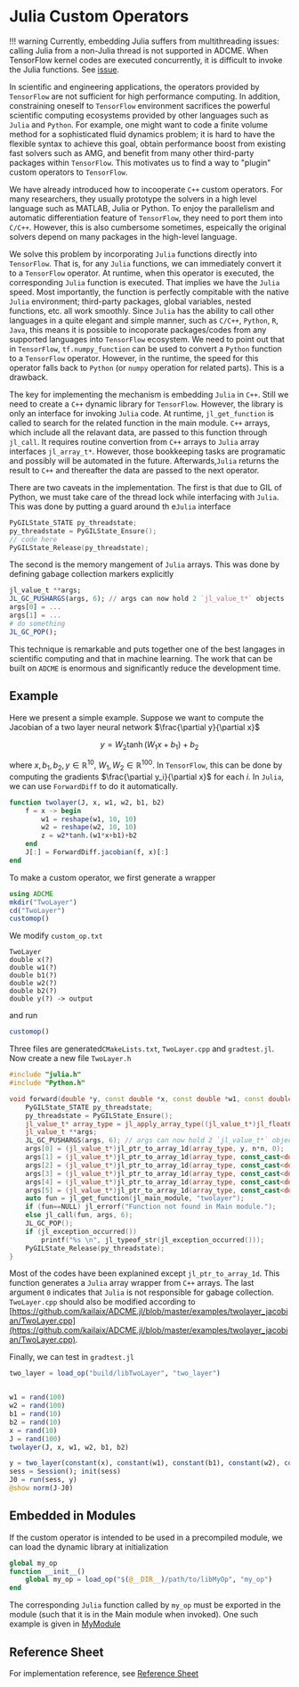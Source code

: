# Julia Custom Operators

!!! warning
    Currently, embedding Julia suffers from multithreading issues: calling Julia from a non-Julia thread is not supported in ADCME. When TensorFlow kernel codes are executed concurrently, it is difficult to invoke the Julia functions. See [issue](https://github.com/kailaix/ADCME.jl/issues/8).

In scientific and engineering applications, the operators provided by `TensorFlow` are not sufficient for high performance computing. In addition, constraining oneself to `TensorFlow` environment sacrifices the powerful scientific computing ecosystems provided by other languages such as `Julia` and `Python`. For example, one might want to code a finite volume method for a sophisticated fluid dynamics problem; it is hard to have the flexible syntax to achieve this goal, obtain performance boost from existing fast solvers such as AMG, and benefit from many other third-party packages within `TensorFlow`. This motivates us to find a way to "plugin" custom operators to `TensorFlow`.



We have already introduced how to incooperate `C++` custom operators.  For many researchers, they usually prototype the solvers in a high level language such as MATLAB, Julia or Python. To enjoy the parallelism and automatic differentiation feature of `TensorFlow`, they need to port them into `C/C++`. However, this is also cumbersome sometimes, espeically the original solvers depend on many packages in the high-level language. 



We solve this problem by incorporating `Julia` functions directly into `TensorFlow`. That is, for any `Julia` functions, we can immediately convert it to a `TensorFlow` operator. At runtime, when this operator is executed, the corresponding `Julia` function is executed. That implies we have the `Julia` speed. Most importantly, the function is perfectly compitable with the native `Julia` environment; third-party packages, global variables, nested functions, etc. all work smoothly. Since `Julia` has the ability to call other languages in a quite elegant and simple manner, such as `C/C++`, `Python`, `R`, `Java`, this means it is possible to incoporate packages/codes from any supported languages into `TensorFlow` ecosystem. We need to point out that in `TensorFlow`, `tf.numpy_function` can be used to convert a `Python` function to a `TensorFlow` operator. However, in the runtime, the speed for this operator falls back to `Python` (or `numpy` operation for related parts). This is a drawback. 



The key for implementing the mechanism is embedding `Julia` in `C++`. Still we need to create a `C++` dynamic library for `TensorFlow`. However, the library is only an interface for invoking `Julia` code. At runtime, `jl_get_function` is called to search for the related function in the main module. `C++` arrays, which include all the relavant data, are passed to this function through `jl_call`. It requires routine convertion from `C++` arrays to `Julia` array interfaces `jl_array_t*`. However, those bookkeeping tasks are programatic and possibly will be automated in the future. Afterwards,`Julia` returns the result to `C++` and thereafter the data are passed to the next operator. 



There are two caveats in the implementation. The first is that due to GIL of Python, we must take care of the thread lock while interfacing with `Julia`. This was done by putting a guard around th e`Julia` interface

```c
PyGILState_STATE py_threadstate;
py_threadstate = PyGILState_Ensure();
// code here 
PyGILState_Release(py_threadstate);
```

The second is the memory mangement of `Julia` arrays. This was done by defining gabage collection markers explicitly

```julia
jl_value_t **args;
JL_GC_PUSHARGS(args, 6); // args can now hold 2 `jl_value_t*` objects
args[0] = ...
args[1] = ...
# do something
JL_GC_POP();
```



This technique is remarkable and puts together one of the best langages in scientific computing and that in machine learning. The work that can be built on `ADCME` is enormous and significantly reduce the development time. 



## Example

Here we present a simple example. Suppose we want to compute the Jacobian of a two layer neural network $\frac{\partial y}{\partial x}$

$$y = W_2\tanh(W_1x+b_1)+b_2$$

where $x, b_1, b_2, y\in \mathbb{R}^{10}$, $W_1, W_2\in \mathbb{R}^{100}$. In `TensorFlow`, this can be done by computing the gradients $\frac{\partial y_i}{\partial x}$ for each $i$. In `Julia`, we can use `ForwardDiff` to do it automatically. 

```julia
function twolayer(J, x, w1, w2, b1, b2)
    f = x -> begin
        w1 = reshape(w1, 10, 10)
        w2 = reshape(w2, 10, 10)
        z = w2*tanh.(w1*x+b1)+b2
    end
    J[:] = ForwardDiff.jacobian(f, x)[:]
end
```

To make a custom operator, we first generate a wrapper

```julia
using ADCME
mkdir("TwoLayer")
cd("TwoLayer")
customop()
```

We modify `custom_op.txt`

```
TwoLayer
double x(?)
double w1(?)
double b1(?)
double w2(?)
double b2(?)
double y(?) -> output
```

and run 

```julia
customop()
```

Three files are generated`CMakeLists.txt`, `TwoLayer.cpp` and `gradtest.jl`. Now create a new file `TwoLayer.h`

```c++
#include "julia.h"
#include "Python.h"

void forward(double *y, const double *x, const double *w1, const double *w2, const double *b1, const double *b2, int n){
    PyGILState_STATE py_threadstate;
    py_threadstate = PyGILState_Ensure();
    jl_value_t* array_type = jl_apply_array_type((jl_value_t*)jl_float64_type, 1);
    jl_value_t **args;
    JL_GC_PUSHARGS(args, 6); // args can now hold 2 `jl_value_t*` objects
    args[0] = (jl_value_t*)jl_ptr_to_array_1d(array_type, y, n*n, 0);
    args[1] = (jl_value_t*)jl_ptr_to_array_1d(array_type, const_cast<double*>(x), n, 0);
    args[2] = (jl_value_t*)jl_ptr_to_array_1d(array_type, const_cast<double*>(w1), n*n, 0);
    args[3] = (jl_value_t*)jl_ptr_to_array_1d(array_type, const_cast<double*>(w2), n*n, 0);
    args[4] = (jl_value_t*)jl_ptr_to_array_1d(array_type, const_cast<double*>(b1), n, 0);
    args[5] = (jl_value_t*)jl_ptr_to_array_1d(array_type, const_cast<double*>(b2), n, 0);
    auto fun = jl_get_function(jl_main_module, "twolayer");
  	if (fun==NULL) jl_errorf("Function not found in Main module.");
    else jl_call(fun, args, 6);
    JL_GC_POP();
    if (jl_exception_occurred())
        printf("%s \n", jl_typeof_str(jl_exception_occurred()));
    PyGILState_Release(py_threadstate);
}
```

Most of the codes have been explanined except `jl_ptr_to_array_1d`. This function generates a `Julia` array wrapper from `C++` arrays. The last argument `0` indicates that `Julia` is not responsible for gabage collection. `TwoLayer.cpp` should also be modified according to [https://github.com/kailaix/ADCME.jl/blob/master/examples/twolayer_jacobian/TwoLayer.cpp](https://github.com/kailaix/ADCME.jl/blob/master/examples/twolayer_jacobian/TwoLayer.cpp).



Finally, we can test in `gradtest.jl` 

```julia
two_layer = load_op("build/libTwoLayer", "two_layer")


w1 = rand(100)
w2 = rand(100)
b1 = rand(10)
b2 = rand(10)
x = rand(10)
J = rand(100)
twolayer(J, x, w1, w2, b1, b2)

y = two_layer(constant(x), constant(w1), constant(b1), constant(w2), constant(b2))
sess = Session(); init(sess)
J0 = run(sess, y)
@show norm(J-J0)
```



## Embedded in Modules

If the custom operator is intended to be used in a precompiled module, we can load the dynamic library at initialization

```julia
global my_op 
function __init__()
	global my_op = load_op("$(@__DIR__)/path/to/libMyOp", "my_op")
end
```

The corresponding `Julia` function called by `my_op` must be exported in the module (such that it is in the Main module when invoked). One such example is given in [MyModule](https://github.com/kailaix/ADCME.jl/blob/master/examples/JuliaOpModule.jl)



## Reference Sheet

For implementation reference, see [Reference Sheet](https://github.com/kailaix/ADCME.jl/blob/master/examples/md/customop_reference_sheet.md)